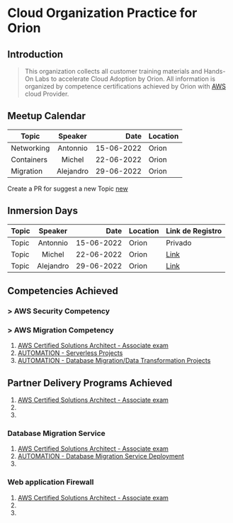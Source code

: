 # Cloud Organization Practice for Orion

## Introduction

> This organization collects all customer training materials and Hands-On Labs to accelerate Cloud Adoption by Orion.
> All information is organized by competence certifications achieved by Orion with [AWS](https://aws.amazon.com) cloud Provider.

## Meetup Calendar 

| Topic         | Speaker       |  Date         | Location | 
| ------------- |:-------------:| -------------:|--------- |
| Networking    | Antonnio      |  15-06-2022   | Orion    |
| Containers    | Michel        |  22-06-2022   | Orion    |
| Migration     | Alejandro     |  29-06-2022   | Orion    |

Create a PR for suggest a new Topic [new](#)   

## Inmersion Days 

| Topic     | Speaker       |  Date         | Location | Link de Registro |  
| ------------- |:-------------:| -------------:|--------- | ---------- |
| Topic     | Antonnio      |  15-06-2022   | Orion    |  Privado | Schedule |
| Topic         | Michel        |  22-06-2022   | Orion    | [Link](#) |
| Topic      | Alejandro     |  29-06-2022   | Orion    | [Link](#) |


## Competencies Achieved

### > AWS Security Competency
### > AWS Migration Competency

1. [AWS Certified Solutions Architect - Associate exam](https://github.com/OrionCloudPractice/AWS-SAA-C02-Study-Guide)
1. [AUTOMATION - Serverless Projects](https://github.com/OrionCloudPractice/quickstart-trek10-serverless-enterprise-cicd)
1. [AUTOMATION - Database Migration/Data Transformation Projects](https://github.com/OrionCloudPractice/quickstart-aws-dms-automation)
 
## Partner Delivery Programs Achieved

1. [AWS Certified Solutions Architect - Associate exam](https://github.com/OrionCloudPractice/AWS-SAA-C02-Study-Guide)
1.  
1.  

### Database Migration Service
1. [AWS Certified Solutions Architect - Associate exam](https://github.com/OrionCloudPractice/AWS-SAA-C02-Study-Guide)
1. [AUTOMATION - Database Migration Service Deployment](https://github.com/OrionCloudPractice/quickstart-aws-dms-automation) 
1.  


### Web application Firewall
1. [AWS Certified Solutions Architect - Associate exam](https://github.com/OrionCloudPractice/AWS-SAA-C02-Study-Guide)
1.  
1.  
